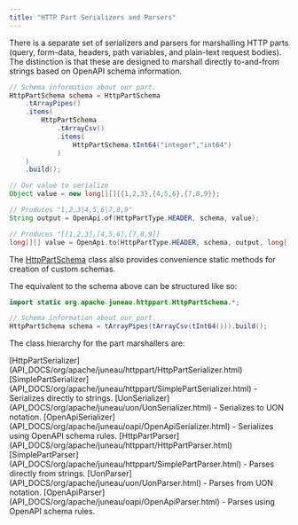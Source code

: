 ```yaml
---
title: "HTTP Part Serializers and Parsers"
---
```


There is a separate set of serializers and parsers for marshalling HTTP parts (query, form-data, headers, path
variables, and plain-text request bodies).
The distinction is that these are designed to marshall directly to-and-from strings based on OpenAPI schema
information.

```java
// Schema information about our part.
HttpPartSchema schema = HttpPartSchema
    .tArrayPipes()
    .items(
        HttpPartSchema
            .tArrayCsv()
            .items(
                HttpPartSchema.tInt64("integer","int64")
            )
    )
    .build();

// Our value to serialize
Object value = new long[][]{{1,2,3},{4,5,6},{7,8,9}};

// Produces "1,2,3|4,5,6|7,8,9"
String output = OpenApi.of(HttpPartType.HEADER, schema, value);

// Produces "[[1,2,3],[4,5,6],[7,8,9]]
long[][] value = OpenApi.to(HttpPartType.HEADER, schema, output, long[][].class);
```

The [HttpPartSchema](API_DOCS/org/apache/juneau/httppart/HttpPartSchema.html) class also provides convenience static
methods for creation of custom schemas.

The equivalent to the schema above can be structured like so:

```java
import static org.apache.juneau.httppart.HttpPartSchema.*;

// Schema information about our part.
HttpPartSchema schema = tArrayPipes(tArrayCsv(tInt64())).build();
```

The class hierarchy for the part marshallers are:

<tree>
<node-0><java-interface>[HttpPartSerializer](API_DOCS/org/apache/juneau/httppart/HttpPartSerializer.html)</java-interface></node-0>
<node-1><java-class>[SimplePartSerializer](API_DOCS/org/apache/juneau/httppart/SimplePartSerializer.html)</java-class> - Serializes directly to strings.</node-1>
<node-1><java-class>[UonSerializer](API_DOCS/org/apache/juneau/uon/UonSerializer.html)</java-class> - Serializes to UON notation.</node-1>
<node-2><java-class>[OpenApiSerializer](API_DOCS/org/apache/juneau/oapi/OpenApiSerializer.html)</java-class> - Serializes using OpenAPI schema rules.</node-2>
<node-0><java-interface>[HttpPartParser](API_DOCS/org/apache/juneau/httppart/HttpPartParser.html)</java-interface></node-0>
<node-1><java-class>[SimplePartParser](API_DOCS/org/apache/juneau/httppart/SimplePartParser.html)</java-class> - Parses directly from strings.</node-1>
<node-1><java-class>[UonParser](API_DOCS/org/apache/juneau/uon/UonParser.html)</java-class> - Parses from UON notation.</node-1>
<node-2><java-class>[OpenApiParser](API_DOCS/org/apache/juneau/oapi/OpenApiParser.html)</java-class> - Parses using OpenAPI schema rules.</node-2>
</tree>